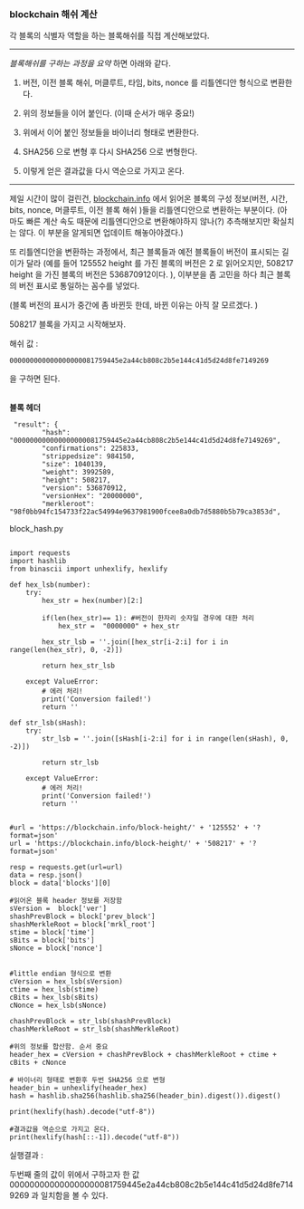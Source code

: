 ### blockchain 해쉬 계산

각 블록의 식별자 역할을 하는 블록해쉬를 직접 계산해보았다.  
 
---
*블록해쉬를 구하는 과정을 요약* 하면 아래와 같다.  

 

1. 버전, 이전 블록 해쉬, 머클루트, 타임, bits, nonce 를 리틀엔디안 형식으로 변환한다.

2. 위의 정보들을 이어 붙인다. (이때 순서가 매우 중요!)

3. 위에서 이어 붙인 정보들을 바이너리 형태로 변환한다. 

4. SHA256 으로 변형 후 다시 SHA256 으로 변형한다.

5. 이렇게 얻은 결과값을 다시 역순으로 가지고 온다. 
---   

  
제일 시간이 많이 걸린건, [blockchain.info](https://www.blockchain.com/explorer) 에서 읽어온 블록의 구성 정보(버전, 시간, bits, nonce, 머클루트, 이전 블록 해쉬 )들을 리틀엔디안으로 변환하는 부분이다. (아마도 빠른 계산 속도 때문에 리틀엔디안으로 변환해야하지 않나(?) 추측해보지만 확실치는 않다. 이 부분을 알게되면 업데이트 해놓아야겠다.)

 

또 리틀엔디안을 변환하는 과정에서, 최근 블록들과 예전 블록들이 버전이 표시되는 길이가 달라 (예를 들어 125552 height 를 가진 블록의 버전은 2 로 읽어오지만, 508217 height 을 가진 블록의 버전은 536870912이다. ), 이부분을 좀 고민을 하다 최근 블록의 버전 표시로 통일하는 꼼수를 넣었다.

(블록 버전의 표시가 중간에 좀 바뀐듯 한데, 바뀐 이유는 아직 잘 모르겠다. )

 

508217 블록을 가지고 시작해보자. 

해쉬 값 : 
```
000000000000000000081759445e2a44cb808c2b5e144c41d5d24d8fe7149269
```   
을 구하면 된다.     
<br>

**블록 헤더**

```
 "result": {
        "hash": "000000000000000000081759445e2a44cb808c2b5e144c41d5d24d8fe7149269",
        "confirmations": 225833,
        "strippedsize": 984150,
        "size": 1040139,
        "weight": 3992589,
        "height": 508217,
        "version": 536870912,
        "versionHex": "20000000",
        "merkleroot": "98f0bb94fc154733f22ac54994e9637981900fcee8a0db7d5880b5b79ca3853d",
```

block_hash.py
```

import requests
import hashlib
from binascii import unhexlify, hexlify

def hex_lsb(number):
    try:
        hex_str = hex(number)[2:]
        
        if(len(hex_str)== 1): #버전이 한자리 숫자일 경우에 대한 처리
            hex_str =  "0000000" + hex_str
        
        hex_str_lsb = ''.join([hex_str[i-2:i] for i in range(len(hex_str), 0, -2)])
        
        return hex_str_lsb
        
    except ValueError:
        # 에러 처리!
        print('Conversion failed!')
        return ''
    
def str_lsb(sHash):
    try:       
        str_lsb = ''.join([sHash[i-2:i] for i in range(len(sHash), 0, -2)])
        
        return str_lsb
        
    except ValueError:
        # 에러 처리!
        print('Conversion failed!')
        return ''
        

#url = 'https://blockchain.info/block-height/' + '125552' + '?format=json'
url = 'https://blockchain.info/block-height/' + '508217' + '?format=json'

resp = requests.get(url=url)
data = resp.json()
block = data['blocks'][0]

#읽어온 블록 header 정보를 저장함
sVersion =  block['ver']
shashPrevBlock = block['prev_block']
shashMerkleRoot = block['mrkl_root']
stime = block['time']
sBits = block['bits']
sNonce = block['nonce']


#little endian 형식으로 변환 
cVersion = hex_lsb(sVersion)
ctime = hex_lsb(stime)
cBits = hex_lsb(sBits)
cNonce = hex_lsb(sNonce)

chashPrevBlock = str_lsb(shashPrevBlock)
chashMerkleRoot = str_lsb(shashMerkleRoot)

#위의 정보를 합산함. 순서 중요
header_hex = cVersion + chashPrevBlock + chashMerkleRoot + ctime + cBits + cNonce

# 바이너리 형태로 변환후 두번 SHA256 으로 변형
header_bin = unhexlify(header_hex)
hash = hashlib.sha256(hashlib.sha256(header_bin).digest()).digest()

print(hexlify(hash).decode("utf-8"))

#결과값을 역순으로 가지고 온다.
print(hexlify(hash[::-1]).decode("utf-8"))

```


실행결과 : 

두번째 줄의 값이 위에서 구하고자 한 값 000000000000000000081759445e2a44cb808c2b5e144c41d5d24d8fe7149269 과 일치함을 볼 수 있다. 